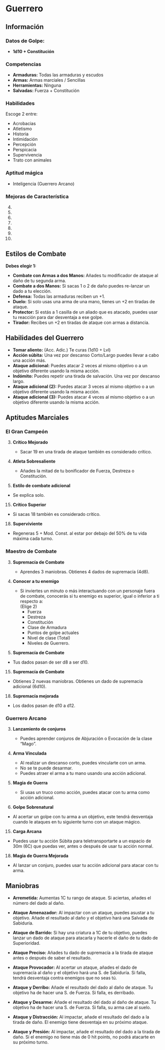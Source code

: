 # Guerrero

## Información 
### Datos de Golpe:
- **1d10 + Constitución**

### Competencias
- **Armaduras:** Todas las armaduras y escudos
- **Armas:** Armas marciales / Sencillas
- **Herramientas:** Ninguna
- **Salvadas:** Fuerza + Constitución

### Habilidades
Escoge 2 entre:
- Acrobacias
- Atletismo
- Historia
- Intimidación
- Percepción
- Perspicacia
- Supervivencia
- Trato con animales

### Aptitud mágica
- Inteligencia (Guerrero Arcano)

### Mejoras de Característica
4.
6.
8.
12.
14.
16.
19.

## Estilos de Combate
**Debes elegir 1:**
- **Combate con Armas a dos Manos:** Añades tu modificador de ataque al daño de tu segunda arma.
- **Combate a dos Manos:** Si sacas 1 o 2 de daño puedes re-lanzar un dado a tu elección.
- **Defensa:** Todas las armaduras reciben un +1.
- **Duelo:** Si solo usas una arma de una mano, tienes un +2 en tiradas de ataque.
- **Protector:** Si estás a 1 casilla de un aliado que es atacado, puedes usar tu reacción para dar desventaja a ese golpe.
- **Tirador:** Recibes un +2 en tiradas de ataque con armas a distancia.

## Habilidades del Guerrero
- **Tomar aliento:** (Acc. Adic.) Te curas (1d10 + Lvl)
- **Acción súbita:** Una vez por descanso Corto/Largo puedes llevar a cabo una acción más.
- **Ataque adicional:** Puedes atacar 2 veces al mismo objetivo o a un objetivo diferente usando la misma acción.
- **Indómito:** Puedes repetir una tirada de salvación. Una vez por descanso largo.
- **Ataque adicional (2):** Puedes atacar 3 veces al mismo objetivo o a un objetivo diferente usando la misma acción.
- **Ataque adicional (3):** Puedes atacar 4 veces al mismo objetivo o a un objetivo diferente usando la misma acción.



## Aptitudes Marciales
### El Gran Campeón
3. **Crítico Mejorado** 
   - Sacar 19 en una tirada de ataque también es considerado crítico.
   
7. **Atleta Sobresaliente** 
   - Añades la mitad de tu bonificador de Fuerza, Destreza o Constitución.
   
10. **Estilo de combate adicional** 
   - Se explica solo.
   
15. **Crítico Superior** 
   - Si sacas 18 también es considerado crítico.
   
18. **Superviviente** 
   - Regeneras 5 + Mod. Const. al estar por debajo del 50% de tu vida máxima cada turno.
   
### Maestro de Combate
3. **Supremacía de Combate** 
   - Aprendes 3 maniobras. Obtienes 4 dados de supremacía (4d8).
   
7. **Conocer a tu enemigo** 
   - Si inviertes un minuto o más interactuando con un personaje fuera de combate, conocerás si tu enemigo es superior, igual o inferior a ti respecto a:  
   (Elige 2)
     - Fuerza
     - Destreza
     - Constitución
     - Clase de Armadura
     - Puntos de golpe actuales
     - Nivel de clase (Total)
     - Niveles de Guerrero.
   
10. **Supremacía de Combate** 
   - Tus dados pasan de ser d8 a ser d10.
   
15. **Supremacía de Combate** 
   - Obtienes 2 nuevas maniobras. Obtienes un dado de supremacía adicional (6d10).
   
18. **Supremacía mejorada** 
   - Los dados pasan de d10 a d12.

### Guerrero Arcano
3. **Lanzamiento de conjuros** 
   - Puedes aprender conjuros de Abjuración o Evocación de la clase “Mago”.
   
3. **Arma Vinculada** 
     - Al realizar un descanso corto, puedes vincularte con un arma. 
     - No se te puede desarmar.
     - Puedes atraer el arma a tu mano usando una acción adicional.
   
7. **Magia de Guerra** 
   - Si usas un truco como acción, puedes atacar con tu arma como acción adicional.
   
10. **Golpe Sobrenatural** 
   - Al acertar un golpe con tu arma a un objetivo, este tendrá desventaja cuando le ataques en tu siguiente turno con un ataque mágico.

15. **Carga Arcana** 
   - Puedes usar tu acción Súbita para teletransportarte a un espacio de 30m (6C) que puedas ver, antes o después de usar tu acción normal.

18. **Magia de Guerra Mejorada** 
   - Al lanzar un conjuro, puedes usar tu acción adicional para atacar con tu arma.

## Maniobras
- **Arremetida:** Aumentas 1C tu rango de ataque. Si aciertas, añades el número del dado al daño.
   
- **Ataque Amenazador:** Al impactar con un ataque, puedes asustar a tu objetivo. Añade el resultado al daño y el objetivo hará una Salvada de Sabiduría.
   
- **Ataque de Barrido:** Si hay una criatura a 1C de tu objetivo, puedes lanzar un dado de ataque para atacarla y hacerle el daño de tu dado de Superioridad.
   
- **Ataque Preciso:** Añades tu dado de supremacía a la tirada de ataque antes o después de saber el resultado.
   
- **Ataque Provocador:** Al acertar un ataque, añades el dado de supremacía al daño y el objetivo hará una S. de Sabiduría. Si falla, tendrá desventaja contra enemigos que no seas tú.
   
- **Ataque y Derribo:** Añade el resultado del dado al daño de ataque. Tu objetivo ha de hacer una S. de Fuerza. Si falla, es derribado.
   
- **Ataque y Desarme:** Añade el resultado del dado al daño de ataque. Tu objetivo ha de hacer una S. de Fuerza. Si falla, su arma cae al suelo.
   
- **Ataque y Distracción:** Al impactar, añade el resultado del dado a la tirada de daño. El enemigo tiene desventaja en su próximo ataque.
   
- **Ataque y Presión:** Al impactar, añade el resultado del dado a la tirada de daño. Si el enemigo no tiene más de 0 hit points, no podrá atacarte en su próximo turno.